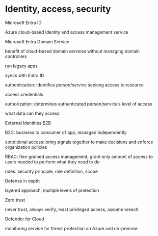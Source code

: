 # Identity, access, security

Microsoft Entra ID

Azure cloud-based identity and access management service

Microsoft Entra Domain Service

benefit of cloud-based domain services without managing domain controllers

run legacy apps

syncs with Entra ID

authentication: identifies person/service seeking access to resource

access credentials

authorization: determines authenticated person/service’s level of access

what data can they access

External Identities B2B

B2C: business to consumer of app, managed independently

conditional access: bring signals together to make decisions and enforce organization policies

RBAC: fine-grained access management, grant only amount of access to users needed to perform what they need to do

roles: security principle, role definition, scope

Defense in depth

layered approach, multiple levels of protection

Zero trust

never trust, always verify, least privileged access, assume breach

Defender for Cloud

monitoring service for threat protection on Azure and on-premise